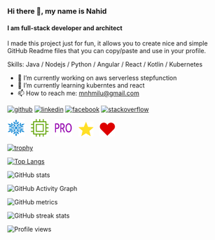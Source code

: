 ### Hi there 👋, my name is Nahid
#### I am full-stack developer and architect


I made this project just for fun, it allows you to create nice and simple GitHub Readme files that you can copy/paste and use in your profile.

Skills: Java / Nodejs / Python / Angular / React / Kotlin / Kubernetes 

- 🔭 I’m currently working on aws serverless stepfunction 
- 🌱 I’m currently learning kuberntes and react 
- 📫 How to reach me: mnhmilu@gmail.com 


[<img src='https://cdn.jsdelivr.net/npm/simple-icons@3.0.1/icons/github.svg' alt='github' height='40'>](https://github.com/mnhmilu)  [<img src='https://cdn.jsdelivr.net/npm/simple-icons@3.0.1/icons/linkedin.svg' alt='linkedin' height='40'>](https://www.linkedin.com/in/nahossain/)  [<img src='https://cdn.jsdelivr.net/npm/simple-icons@3.0.1/icons/facebook.svg' alt='facebook' height='40'>](https://www.facebook.com/https://www.facebook.com/mnhmilu)  [<img src='https://cdn.jsdelivr.net/npm/simple-icons@3.0.1/icons/stackoverflow.svg' alt='stackoverflow' height='40'>](https://stackoverflow.com/users/1206344/mnhmilu)  

<a href='https://archiveprogram.github.com/'><img src='https://raw.githubusercontent.com/acervenky/animated-github-badges/master/assets/acbadge.gif' width='40' height='40'></a> <a href='https://docs.github.com/en/developers'><img src='https://raw.githubusercontent.com/acervenky/animated-github-badges/master/assets/devbadge.gif' width='40' height='40'></a> <a href='https://github.com/pricing'><img src='https://raw.githubusercontent.com/acervenky/animated-github-badges/master/assets/pro.gif' width='40' height='40'></a> <a href='https://stars.github.com/'><img src='https://raw.githubusercontent.com/acervenky/animated-github-badges/master/assets/starbadge.gif' width='35' height='35'></a> <a href='https://docs.github.com/en/github/supporting-the-open-source-community-with-github-sponsors'><img src='https://raw.githubusercontent.com/acervenky/animated-github-badges/master/assets/sponsorbadge.gif' width='35' height='35'></a> 

[![trophy](https://github-profile-trophy.vercel.app/?username=mnhmilu)](https://github.com/ryo-ma/github-profile-trophy)

[![Top Langs](https://github-readme-stats.vercel.app/api/top-langs/?username=mnhmilu)](https://github.com/anuraghazra/github-readme-stats)

![GitHub stats](https://github-readme-stats.vercel.app/api?username=mnhmilu&show_icons=true&count_private=true)  

![GitHub Activity Graph](https://activity-graph.herokuapp.com/graph?username=mnhmilu)  

![GitHub metrics](https://metrics.lecoq.io/mnhmilu)  

![GitHub streak stats](https://streak-stats.demolab.com/?user=mnhmilu)  

![Profile views](https://gpvc.arturio.dev/mnhmilu)  
